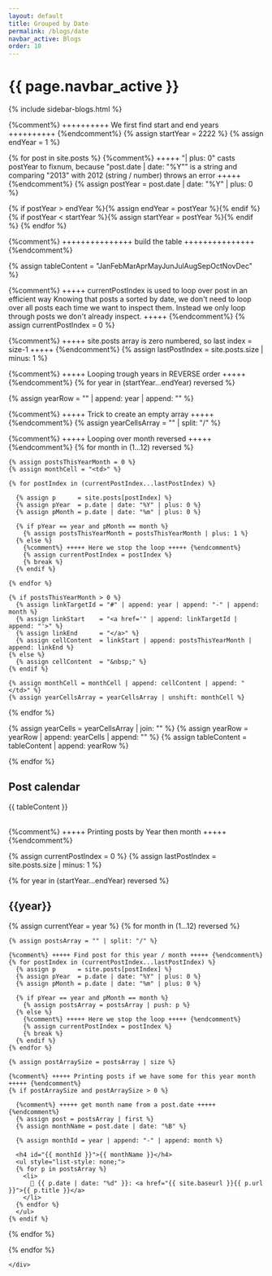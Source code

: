 ```yaml
---
layout: default
title: Grouped by Date
permalink: /blogs/date
navbar_active: Blogs
order: 10
---
```


<div class="container">
  <div class="row">
    <h1 class="page-title">{{ page.navbar_active }}</h1>
  </div>
  <div class="row">
    <div class="col-sm-12 col-md-3">
      {% include sidebar-blogs.html %}
    </div>
    <div class="col-sm-12 col-md-9 blogs">

{%comment%} ++++++++++ We first find start and end years ++++++++++ {%endcomment%}
{% assign startYear = 2222 %}
{% assign endYear   = 1 %}

{% for post in site.posts %}
  {%comment%} +++++
    "| plus: 0" casts postYear to fixnum, because "post.date | date: "%Y"" is a string
    and comparing "2013" with 2012 (string / number) throws an error
  +++++ {%endcomment%}
  {% assign postYear = post.date | date: "%Y" | plus: 0 %}

  {% if postYear > endYear %}{% assign endYear = postYear %}{% endif %}
  {% if postYear < startYear %}{% assign startYear = postYear %}{% endif %}
{% endfor %}

{%comment%} +++++++++++++++ build the table +++++++++++++++ {%endcomment%}

{% assign tableContent = "<tr><th></th><th>Jan</th><th>Feb</th><th>Mar</th><th>Apr</th><th>May</th><th>Jun</th><th>Jul</th><th>Aug</th><th>Sep</th><th>Oct</th><th>Nov</th><th>Dec</th></tr>" %}

{%comment%} +++++
  currentPostIndex is used to loop over post in an efficient way
  Knowing that posts a sorted by date, we don't need to loop over
  all posts each time we want to inspect them.
  Instead we only loop through posts we don't already inspect.
+++++ {%endcomment%}
{% assign currentPostIndex = 0 %}

{%comment%} +++++ site.posts array is zero numbered, so last index = size-1 +++++ {%endcomment%}
{% assign lastPostIndex = site.posts.size | minus: 1 %}

{%comment%} +++++ Looping trough years in REVERSE order +++++ {%endcomment%}
{% for year in (startYear...endYear) reversed %}

  {% assign yearRow = "<tr><th>" | append: year | append: "</th>" %}

  {%comment%} +++++ Trick to create an empty array +++++ {%endcomment%}
  {% assign yearCellsArray = "" | split: "/" %}

  {%comment%} +++++ Looping over month reversed +++++ {%endcomment%}
  {% for month in (1...12) reversed %}

    {% assign postsThisYearMonth = 0 %}
    {% assign monthCell = "<td>" %}

    {% for postIndex in (currentPostIndex...lastPostIndex) %}

      {% assign p      = site.posts[postIndex] %}
      {% assign pYear  = p.date | date: "%Y" | plus: 0 %}
      {% assign pMonth = p.date | date: "%m" | plus: 0 %}

      {% if pYear == year and pMonth == month %}
        {% assign postsThisYearMonth = postsThisYearMonth | plus: 1 %}
      {% else %}
        {%comment%} +++++ Here we stop the loop +++++ {%endcomment%}
        {% assign currentPostIndex = postIndex %}
        {% break %}
      {% endif %}

    {% endfor %}

    {% if postsThisYearMonth > 0 %}
      {% assign linkTargetId = "#" | append: year | append: "-" | append: month %}
      {% assign linkStart    = "<a href='" | append: linkTargetId | append: "'>" %}
      {% assign linkEnd      = "</a>" %}
      {% assign cellContent  = linkStart | append: postsThisYearMonth | append: linkEnd %}
    {% else %}
      {% assign cellContent  = "&nbsp;" %}
    {% endif %}

    {% assign monthCell = monthCell | append: cellContent | append: "</td>" %}
    {% assign yearCellsArray = yearCellsArray | unshift: monthCell %}

  {% endfor %}

  {% assign yearCells = yearCellsArray | join: "" %}
  {% assign yearRow = yearRow | append: yearCells | append: "</tr>" %}
  {% assign tableContent = tableContent | append: yearRow %}

{% endfor %}

<h2>Post calendar</h2>
<table class="table table-striped blogcalendar">
  <tbody>
    {{ tableContent }}
  </tbody>
</table>

{%comment%} +++++ Printing posts by Year then month +++++ {%endcomment%}

{% assign currentPostIndex = 0 %}
{% assign lastPostIndex = site.posts.size | minus: 1 %}

{% for year in (startYear...endYear) reversed %}
  <h2>{{year}}</h2>
  {% assign currentYear = year %}
  {% for month in (1...12) reversed %}

    {% assign postsArray = "" | split: "/" %}

    {%comment%} +++++ Find post for this year / month +++++ {%endcomment%}
    {% for postIndex in (currentPostIndex...lastPostIndex) %}
      {% assign p      = site.posts[postIndex] %}
      {% assign pYear  = p.date | date: "%Y" | plus: 0 %}
      {% assign pMonth = p.date | date: "%m" | plus: 0 %}

      {% if pYear == year and pMonth == month %}
        {% assign postsArray = postsArray | push: p %}
      {% else %}
        {%comment%} +++++ Here we stop the loop +++++ {%endcomment%}
        {% assign currentPostIndex = postIndex %}
        {% break %}
      {% endif %}
    {% endfor %}

    {% assign postArraySize = postsArray | size %}

    {%comment%} +++++ Printing posts if we have some for this year month +++++ {%endcomment%}
    {% if postArraySize and postArraySize > 0 %}

      {%comment%} +++++ get month name from a post.date +++++ {%endcomment%}
      {% assign post = postsArray | first %}
      {% assign monthName = post.date | date: "%B" %}

      {% assign monthId = year | append: "-" | append: month %}

      <h4 id="{{ monthId }}">{{ monthName }}</h4>
      <ul style="list-style: none;">
      {% for p in postsArray %}
        <li>
          📅 {{ p.date | date: "%d" }}: <a href="{{ site.baseurl }}{{ p.url }}">{{ p.title }}</a>
        </li>
      {% endfor %}
      </ul>
    {% endif %}

  {% endfor %}

{% endfor %}

    </div>
  </div>
</div>
